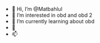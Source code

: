 - 👋 Hi, I’m @Matbahlul
- 👀 I’m interested in obd and obd 2
- 🌱 I’m currently learning about obd
- 💞️
- 📫 

<!---
Matbahlul/Matbahlul is a ✨ special ✨ repository because its `README.md` (this file) appears on your GitHub profile.
You can click the Preview link to take a look at your changes.
--->
